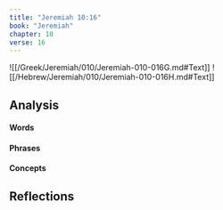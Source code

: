 ```yaml
---
title: "Jeremiah 10:16"
book: "Jeremiah"
chapter: 10
verse: 16
---
```

![[/Greek/Jeremiah/010/Jeremiah-010-016G.md#Text]]
![[/Hebrew/Jeremiah/010/Jeremiah-010-016H.md#Text]]

## Analysis

#### Words

#### Phrases

#### Concepts

## Reflections

